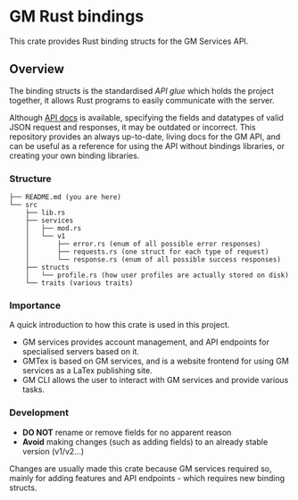 # GM Rust bindings

This crate provides Rust binding structs for the GM Services API.

## Overview

The binding structs is the standardised *API glue* which holds the project together, it allows Rust programs to easily communicate with the server.

Although [API docs](https://siriusmart.github.io/gm-services) is available, specifying the fields and datatypes of valid JSON request and responses, it may be outdated or incorrect. This repository provides an always up-to-date, living docs for the GM API, and can be useful as a reference for using the API without bindings libraries, or creating your own binding libraries.

### Structure

```
├── README.md (you are here)
└── src
    ├── lib.rs
    ├── services
    │   ├── mod.rs
    │   └── v1
    │       ├── error.rs (enum of all possible error responses)
    │       ├── requests.rs (one struct for each type of request)
    │       └── response.rs (enum of all possible success responses)
    ├── structs
    │   └── profile.rs (how user profiles are actually stored on disk)
    └── traits (various traits)
```

### Importance

A quick introduction to how this crate is used in this project.

- GM services provides account management, and API endpoints for specialised servers based on it.
- GMTex is based on GM services, and is a website frontend for using GM services as a LaTex publishing site.
- GM CLI allows the user to interact with GM services and provide various tasks.

### Development

- **DO NOT** rename or remove fields for no apparent reason
- **Avoid** making changes (such as adding fields) to an already stable version (v1/v2...)

Changes are usually made this crate because GM services required so, mainly for adding features and API endpoints - which requires new binding structs.
